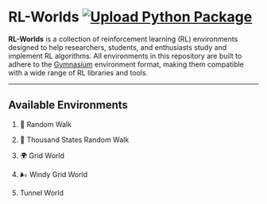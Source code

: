 # RL-Worlds    [![Upload Python Package](https://github.com/shuvoxcd01/RL-Worlds/actions/workflows/python-publish.yml/badge.svg)](https://github.com/shuvoxcd01/RL-Worlds/actions/workflows/python-publish.yml)

**RL-Worlds** is a collection of reinforcement learning (RL) environments designed to help researchers, students, and enthusiasts study and implement RL algorithms. All environments in this repository are built to adhere to the [Gymnasium](https://gymnasium.farama.org/) environment format, making them compatible with a wide range of RL libraries and tools.

---

## Available Environments

1. 🐾 Random Walk

2. 🌟 Thousand States Random Walk

3. 🌍 Grid World

4. 🌬️ Windy Grid World

5. Tunnel World
